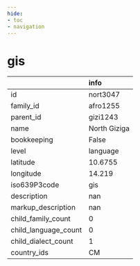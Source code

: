 ```yaml
---
hide:
- toc
- navigation
---
```

# gis
|                      | info         |
|:---------------------|:-------------|
| id                   | nort3047     |
| family_id            | afro1255     |
| parent_id            | gizi1243     |
| name                 | North Giziga |
| bookkeeping          | False        |
| level                | language     |
| latitude             | 10.6755      |
| longitude            | 14.219       |
| iso639P3code         | gis          |
| description          | nan          |
| markup_description   | nan          |
| child_family_count   | 0            |
| child_language_count | 0            |
| child_dialect_count  | 1            |
| country_ids          | CM           |
